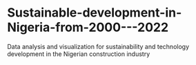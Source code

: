 # Sustainable-development-in-Nigeria-from-2000---2022
Data analysis and visualization for sustainability and technology development in the Nigerian construction industry 
